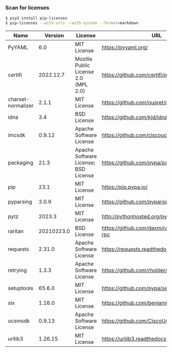 ### Scan for licenses

```bash
$ pip3 install pip-licenses
$ pip-licenses --with-urls --with-system --format=markdown
```

| Name               | Version    | License                              | URL                                          |
|--------------------|------------|--------------------------------------|----------------------------------------------|
| PyYAML             | 6.0        | MIT License                          | https://pyyaml.org/                          |
| certifi            | 2022.12.7  | Mozilla Public License 2.0 (MPL 2.0) | https://github.com/certifi/python-certifi    |
| charset-normalizer | 2.1.1      | MIT License                          | https://github.com/ousret/charset_normalizer |
| idna               | 3.4        | BSD License                          | https://github.com/kjd/idna                  |
| imcsdk             | 0.9.12     | Apache Software License              | https://github.com/ciscoucs/imcsdk           |
| packaging          | 21.3       | Apache Software License; BSD License | https://github.com/pypa/packaging            |
| pip                | 23.1       | MIT License                          | https://pip.pypa.io/                         |
| pyparsing          | 3.0.9      | MIT License                          | https://github.com/pyparsing/pyparsing/      |
| pytz               | 2023.3     | MIT License                          | http://pythonhosted.org/pytz                 |
| raritan            | 20210223.0 | BSD License                          | https://github.com/daxm/raritan-pdu-json-rpc |
| requests           | 2.31.0     | Apache Software License              | https://requests.readthedocs.io              |
| retrying           | 1.3.3      | Apache Software License              | https://github.com/rholder/retrying          |
| setuptools         | 65.6.0     | MIT License                          | https://github.com/pypa/setuptools           |
| six                | 1.16.0     | MIT License                          | https://github.com/benjaminp/six             |
| ucsmsdk            | 0.9.13     | Apache Software License              | https://github.com/CiscoUcs/ucsmsdk          |
| urllib3            | 1.26.15    | MIT License                          | https://urllib3.readthedocs.io/              |